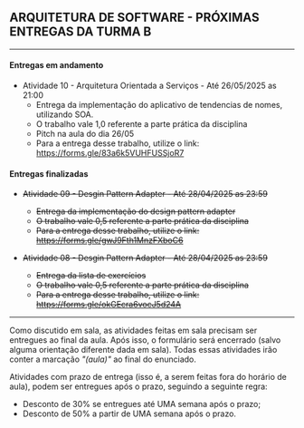 ## ARQUITETURA DE SOFTWARE - PRÓXIMAS ENTREGAS DA TURMA B
___

#### Entregas em andamento

- Atividade 10 - Arquitetura Orientada a Serviços - Até 26/05/2025 as 21:00                                                 
    + Entrega da implementação do aplicativo de tendencias de nomes, utilizando SOA.
    + O trabalho vale 1,0 referente a parte prática da disciplina
    + Pitch na aula do dia 26/05
    + Para a entrega desse trabalho, utilize o link: https://forms.gle/83a6k5VUHFUSSjoR7 

#### Entregas finalizadas
- ~~Atividade 09 - Desgin Pattern Adapter - Até 28/04/2025 as 23:59~~                                                 
    + ~~Entrega da implementação do design pattern adapter~~
    + ~~O trabalho vale 0,5 referente a parte prática da disciplina~~
    + ~~Para a entrega desse trabalho, utilize o link: https://forms.gle/gwJ9Fth1MnzFXboC6~~ 

- ~~Atividade 08 - Desgin Pattern Adapter - Até 28/04/2025 as 23:59~~                                                 
    + ~~Entrega da lista de exercícios~~
    + ~~O trabalho vale 0,5 referente a parte prática da disciplina~~
    + ~~Para a entrega desse trabalho, utilize o link: https://forms.gle/okGEcra6vocJ5d24A~~ 
___

Como discutido em sala, as atividades feitas em sala precisam ser entregues ao final da aula. Após isso, o formulário será encerrado (salvo alguma orientação diferente dada em sala). Todas essas atividades irão conter a marcação *"(aula)"* ao final do enunciado.

Atividades com prazo de entrega (isso é, a serem feitas fora do horário de aula), podem ser entregues após o prazo, seguindo a seguinte regra:
- Desconto de 30% se entregues até UMA semana após o prazo;
- Desconto de 50% a partir de UMA semana após o prazo. 